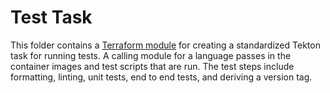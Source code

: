 # Test Task

This folder contains a [Terraform module](https://terraform.io/docs/language/modules/index.html) for creating a standardized Tekton task for running tests. A calling module for a language passes in the container images and test scripts that are run. The test steps include formatting, linting, unit tests, end to end tests, and deriving a version tag.
